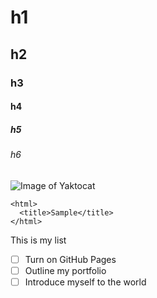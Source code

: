 # h1
## h2
### h3
#### h4
##### h5
###### h6
![Image of Yaktocat](https://octodex.github.com/images/yaktocat.png)
```
<html>
  <title>Sample</title>
</html>
```
This is my list
- [ ] Turn on GitHub Pages
- [ ] Outline my portfolio
- [ ] Introduce myself to the world
